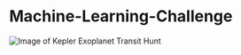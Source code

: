 # Machine-Learning-Challenge
![Image of Kepler Exoplanet Transit Hunt](https://www.google.com/url?sa=i&source=images&cd=&ved=2ahUKEwi7zJWVnJblAhVSiqwKHSfGDMcQjRx6BAgBEAQ&url=https%3A%2F%2Fwww.jpl.nasa.gov%2Fedu%2Fteach%2Factivity%2Fexploring-exoplanets-with-kepler%2F&psig=AOvVaw3iXOCBI_JlBPOLZyyGoZAv&ust=1570952475682758)
